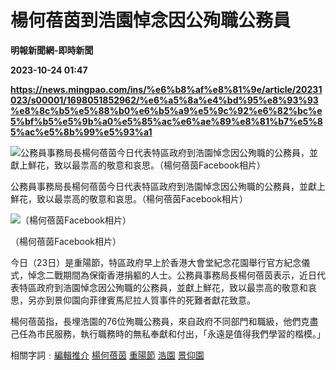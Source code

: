 # 楊何蓓茵到浩園悼念因公殉職公務員
**明報新聞網-即時新聞**

**2023-10-24 01:47**

**https://news.mingpao.com/ins/%e6%b8%af%e8%81%9e/article/20231023/s00001/1698051852962/%e6%a5%8a%e4%bd%95%e8%93%93%e8%8c%b5%e5%88%b0%e6%b5%a9%e5%9c%92%e6%82%bc%e5%bf%b5%e5%9b%a0%e5%85%ac%e6%ae%89%e8%81%b7%e5%85%ac%e5%8b%99%e5%93%a1**

![公務員事務局長楊何蓓茵今日代表特區政府到浩園悼念因公殉職的公務員，並獻上鮮花，致以最祟高的敬意和哀思。（楊何蓓茵Facebook相片）](https://fs.mingpao.com/ins/20231023/s00001/95895fde03e3a74123e7a36873737bb4.jpg)

公務員事務局長楊何蓓茵今日代表特區政府到浩園悼念因公殉職的公務員，並獻上鮮花，致以最祟高的敬意和哀思。（楊何蓓茵Facebook相片）

![（楊何蓓茵Facebook相片）](https://fs.mingpao.com/ins/20231023/s00001/958a5e20f1d83eb85ee8167ab9eed9f0.jpg)

（楊何蓓茵Facebook相片）

今日（23日）是重陽節，特區政府早上於香港大會堂紀念花園舉行官方紀念儀式，悼念二戰期間為保衛香港捐軀的人士。公務員事務局長楊何蓓茵表示，近日代表特區政府到浩園悼念因公殉職的公務員，並獻上鮮花，致以最祟高的敬意和哀思，另亦到景仰園向菲律賓馬尼拉人質事件的死難者獻花致意。

楊何蓓茵指，長埋浩園的76位殉職公務員，來自政府不同部門和職級，他們克盡己任為市民服務，執行職務時的無私奉獻和付出，「永遠是值得我們學習的楷模。」

相關字詞﹕[編輯推介](https://news.mingpao.com/ins/%e6%b8%af%e8%81%9e/article/20231023/s00001/php/search2.php?pnssection=all&inssection=all&searchtype=A&keywords=%E7%B7%A8%E8%BC%AF%E6%8E%A8%E4%BB%8B) [楊何蓓茵](https://news.mingpao.com/ins/%e6%b8%af%e8%81%9e/article/20231023/s00001/php/search2.php?pnssection=all&inssection=all&searchtype=A&keywords=%E6%A5%8A%E4%BD%95%E8%93%93%E8%8C%B5) [重陽節](https://news.mingpao.com/ins/%e6%b8%af%e8%81%9e/article/20231023/s00001/php/search2.php?pnssection=all&inssection=all&searchtype=A&keywords=%E9%87%8D%E9%99%BD%E7%AF%80) [浩園](https://news.mingpao.com/ins/%e6%b8%af%e8%81%9e/article/20231023/s00001/php/search2.php?pnssection=all&inssection=all&searchtype=A&keywords=%E6%B5%A9%E5%9C%92) [景仰園](https://news.mingpao.com/ins/%e6%b8%af%e8%81%9e/article/20231023/s00001/php/search2.php?pnssection=all&inssection=all&searchtype=A&keywords=%E6%99%AF%E4%BB%B0%E5%9C%92)